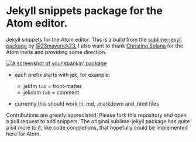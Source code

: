 # Jekyll snippets package for the Atom editor.

Jekyll snippets for the Atom editor. This is a build from the [sublime-jekyll package](https://github.com/23maverick23/sublime-jekyll)
by [@23maverick23.](https://github.com/23maverick23) I also want to thank [Christina Solana](https://github.com/CristinaSolana) for the Atom invite and
providing some direction.

[![A screenshot of your spankin' package](http://jekyllrb.com/img/logo-2x.png)](http://jekyllrb.com)

- each prefix starts with jek, for example:
  - jekfm `tab` = front-matter
  - jekcom  `tab` = comment


- currently this should work in .md, .markdown and .html files

Contributions are greatly appreciated. Please fork this repository and open a
pull request to add snippets. The original sublime-jekyll package has quite a bit more
to it, like code completions, that hopefully could be implemented here for Atom.  
